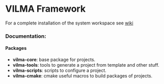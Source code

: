 # VILMA Framework

For a complete installation of the system workspace see [wiki](https://github.com/lma-unicamp/vilma-framework/wiki)

### Documentation:

#### Packages
* **vilma-core**: base package for projects.
* **vilma-tools**: tools to generate a project from template and other stuff.
* **vilma-scripts**: scripts to configure a project.
* **vilma-cmake**:  cmake useful macros to build packages of projects.
